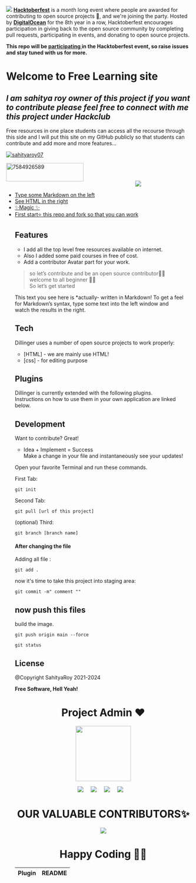 ![](https://hacktoberfest.digitalocean.com/_nuxt/img/logo-hacktoberfest-full.f42e3b1.svg)
[**Hacktoberfest**](https://hacktoberfest.digitalocean.com/) is a month long event where people are awarded for contributing to open source projects 🙌, and we're joining the party. Hosted by [**DigitalOcean**](https://www.digitalocean.com/) for the 8th year in a row, Hacktoberfest encourages participation in giving back to the open source community by completing pull requests, participating in events, and donating to open source projects.

<b>This repo will be <u> participating </u> in the Hacktoberfest event, so raise issues and stay tuned with us for more.</b>

<h1 class="code-line" data-line-start=0 data-line-end=1 ><a id="Welcome_to_Free_Learning_site_0"></a>Welcome to Free Learning site</h1>
<h2 class="code-line" data-line-start=1 data-line-end=2 ><a id="_I_am_sahitya_roy_owner_of_this_project_if_you_want_to_contribute_please_feel_free_to_connect_with_m__1"></a><em>I am sahitya roy owner of this project if you want to contribute please feel free to connect with me this project under Hackclub </em></h2>
<p class="has-line-data" data-line-start="2" data-line-end="3">Free resources in one place students can access all the recourse through this side and I will put this site on my GitHub publicly so that students can contribute and add more and more features…</p>

<p align="left"> <a href="https://twitter.com/sahityaroy07" target="blank"><img src="https://img.shields.io/twitter/follow/sahityaroy07?logo=twitter&style=for-the-badge" alt="sahityaroy07" /></a> </p>
<p><a href="https://www.buymeacoffee.com/sahityaroy"> <img align="left" src="https://cdn.buymeacoffee.com/buttons/v2/default-yellow.png" height="50" width="210" alt="7584926589" /></a></p><br><br>
<p align="left"> <a href="https://www.linkedin.com/in/sahitya-roy/" target="blank">

<p align="center">
   <img src="https://user-images.githubusercontent.com/72821604/134854638-bf82a21b-06ae-4308-9e44-a4727b52c7d6.jpg"/>
</p>

<ul>
<li class="has-line-data" data-line-start="4" data-line-end="5">Type some Markdown on the left</li>
<li class="has-line-data" data-line-start="5" data-line-end="6">See HTML in the right</li>
<li class="has-line-data" data-line-start="6" data-line-end="8">✨Magic ✨</li>
<li class="has-line-data" data-line-start="6" data-line-end="8">First start⭐ this repo and fork so that you can work </li?
</ul>
<h2 class="code-line" data-line-start=8 data-line-end=9 ><a id="Features_8"></a>Features</h2>
<ul>
<li class="has-line-data" data-line-start="10" data-line-end="11">I add all the top level free resources available on internet.</li>
<li class="has-line-data" data-line-start="11" data-line-end="12">Also I added some paid courses in free of cost.</li>
<li class="has-line-data" data-line-start="12" data-line-end="13">Add a contributor Avatar part for your work.</li>
</ul>
<blockquote>
<p class="has-line-data" data-line-start="15" data-line-end="18">so let’s contribute and be an open source contributor🐱‍💻<br>
welcome to all beginner 👩‍💻<br>
So let’s get started</p>
</blockquote>
<p class="has-line-data" data-line-start="19" data-line-end="22">This text you see here is *actually- written in Markdown! To get a feel<br>
for Markdown’s syntax, type some text into the left window and<br>
watch the results in the right.</p>
<h2 class="code-line" data-line-start=23 data-line-end=24 ><a id="Tech_23"></a>Tech</h2>
<p class="has-line-data" data-line-start="25" data-line-end="26">Dillinger uses a number of open source projects to work properly:</p>
<ul>
<li class="has-line-data" data-line-start="27" data-line-end="28">[HTML] - we are mainly use HTML!</li>
<li class="has-line-data" data-line-start="28" data-line-end="29">[css] - for editing purpose</li>
</ul>

<h2 class="code-line" data-line-start=50 data-line-end=51 ><a id="Plugins_50"></a>Plugins</h2>
<p class="has-line-data" data-line-start="52" data-line-end="54">Dillinger is currently extended with the following plugins.<br>
Instructions on how to use them in your own application are linked below.</p>
<table class="table table-striped table-bordered">
<thead>
<tr>
<th>Plugin</th>
<th>README</th>
</tr>
</thead>
<tbody></tbody>

<h2 class="code-line" data-line-start=63 data-line-end=64 ><a id="Development_63"></a>Development</h2>
<p class="has-line-data" data-line-start="65" data-line-end="66">Want to contribute? Great!</p>
<ul>
<li class="has-line-data" data-line-start="66" data-line-end="69">Idea + Implement = Success<br>
Make a change in your file and instantaneously see your updates!</li>
</ul>
<p class="has-line-data" data-line-start="69" data-line-end="70">Open your favorite Terminal and run these commands.</p>
<p class="has-line-data" data-line-start="71" data-line-end="72">First Tab:</p>
<pre><code class="has-line-data" data-line-start="74" data-line-end="76" class="language-sh">git init
</code></pre>
<p class="has-line-data" data-line-start="77" data-line-end="78">Second Tab:</p>
<pre><code class="has-line-data" data-line-start="80" data-line-end="82" class="language-sh">git pull [url of this project]
</code></pre>
<p class="has-line-data" data-line-start="83" data-line-end="84">(optional) Third:</p>
<pre><code class="has-line-data" data-line-start="86" data-line-end="88" class="language-sh">git branch [branch name]
</code></pre>
<h4 class="code-line" data-line-start=89 data-line-end=90 ><a id="After_changing_the_file_89"></a>After changing the file</h4>
<p class="has-line-data" data-line-start="91" data-line-end="92">Adding all file :</p>
<pre><code class="has-line-data" data-line-start="94" data-line-end="96" class="language-sh">git add .
</code></pre>
<p class="has-line-data" data-line-start="97" data-line-end="98">now it's time to take this project into staging area:</p>
<pre><code class="has-line-data" data-line-start="100" data-line-end="102" class="language-sh">git commit -m<span class="hljs-string">" comment "</span><span class="hljs-string">"
</span></code></pre>
<h2 class="code-line" data-line-start=103 data-line-end=104 ><a id="now_push_this_files_103"></a>now push this files</h2>
<p class="has-line-data" data-line-start="104" data-line-end="105">build the image.</p>
<pre><code class="has-line-data" data-line-start="107" data-line-end="109" class="language-sh">git push origin main --force
</code></pre>
<pre><code class="has-line-data" data-line-start="113" data-line-end="115" class="language-sh">git status
</code></pre>
<h2 class="code-line" data-line-start=116 data-line-end=117 ><a id="License_116"></a>License</h2>
<p class="has-line-data" data-line-start="118" data-line-end="119">@Copyright SahityaRoy 2021-2024</p>
<p class="has-line-data" data-line-start="120" data-line-end="121"><strong>Free Software, Hell Yeah!</strong></p>
	
	
<h1 align=center> Project Admin ❤️ </h1>
<p align="center">
  <a href="https://github.com/SahityaRoy"><img src="https://avatars.githubusercontent.com/u/72821604?v=4" width=150px height=150px /></a> 
    
<p align="center">
  <a target="_blank"href="https://www.linkedin.com/in/sahitya-roy/"><img src="https://img.shields.io/badge/linkedin-%230077B5.svg?&style=for-the-badge&logo=linkedin&logoColor=white" /></a>&nbsp;&nbsp;&nbsp;&nbsp;
  <a target="_blank"href="https://twitter.com/SahityaRoy07"><img src="https://img.shields.io/badge/twitter-%231DA1F2.svg?&style=for-the-badge&logo=twitter&logoColor=white" /></a>&nbsp;&nbsp;&nbsp;&nbsp;
  <a href="mailto:sahitya.roy@uem.edu.in?subject=Hello%20Harsh,%20From%20Github"><img src="https://img.shields.io/badge/gmail-%23D14836.svg?&style=for-the-badge&logo=gmail&logoColor=white" /></a>&nbsp;&nbsp;&nbsp;&nbsp;
  <a href="https://SahityaRoy.hashnode.dev/"><img src="https://img.shields.io/badge/hashnode-%27D1203.svg?&style=for-the-badge&logo=hashnode&logoColor=blue" /></a>&nbsp;&nbsp;&nbsp;&nbsp;
</p>
	
	
<h1 align=center> OUR VALUABLE CONTRIBUTORS✨ </h1>
<p align="center">
  
	
<a href="https://github.com/SahityaRoy/E-Learning-freesite/graphs/contributors">
  <img src="https://contrib.rocks/image?repo=SahityaRoy/E-Learning-freesite" />
</a>

<h1 align=center>Happy Coding 👨‍💻 </h1>
